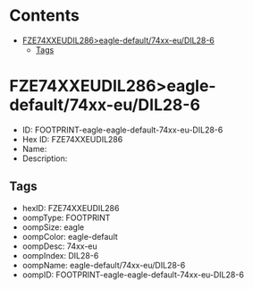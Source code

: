 



Contents
========

* [FZE74XXEUDIL286>eagle-default/74xx-eu/DIL28-6](#fze74xxeudil286eagle-default74xx-eudil28-6)
	* [Tags](#tags)

# FZE74XXEUDIL286>eagle-default/74xx-eu/DIL28-6

- ID: FOOTPRINT-eagle-eagle-default-74xx-eu-DIL28-6
- Hex ID: FZE74XXEUDIL286
- Name: 
- Description: 

## Tags

- hexID: FZE74XXEUDIL286
- oompType: FOOTPRINT
- oompSize: eagle
- oompColor: eagle-default
- oompDesc: 74xx-eu
- oompIndex: DIL28-6
- oompName: eagle-default/74xx-eu/DIL28-6
- oompID: FOOTPRINT-eagle-eagle-default-74xx-eu-DIL28-6

